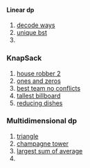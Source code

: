 #### Linear dp

1. [decode ways](https://leetcode.com/problems/decode-ways/)
2. [unique bst](https://leetcode.com/problems/unique-binary-search-trees/)
3. 

### KnapSack
1. [house robber 2](https://leetcode.com/problems/house-robber-ii/)
2. [ones and zeros](https://leetcode.com/problems/ones-and-zeroes/)
3. [best team no conflicts](https://leetcode.com/problems/best-team-with-no-conflicts/)
4. [tallest billboard](https://leetcode.com/problems/tallest-billboard/)
5. [reducing dishes](https://leetcode.com/problems/reducing-dishes/)

### Multidimensional dp
1. [triangle](https://leetcode.com/problems/triangle/)
2. [champagne tower](https://leetcode.com/problems/champagne-tower/)
3. [largest sum of average](https://leetcode.com/problems/largest-sum-of-averages/)
4. 